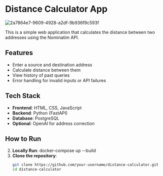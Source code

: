 
# Distance Calculator App
![2a7864e7-9609-4928-a2df-9b936f9c593f](https://github.com/user-attachments/assets/f87f02e6-e623-44b8-b554-0e4a6e177ab1)


This is a simple web application that calculates the distance between two addresses using the Nominatim API.

## Features

- Enter a source and destination address
- Calculate distance between them
- View history of past queries
- Error handling for invalid inputs or API failures

## Tech Stack

- **Frontend**: HTML, CSS, JavaScript
- **Backend**: Python (FastAPI)
- **Database**: PostgreSQL
- **Optional**: OpenAI for address correction

## How to Run
2. **Locally Run**:
   docker-compose up --build
2. **Clone the repository**:
   ```bash
   git clone https://github.com/your-username/distance-calculator.git
   cd distance-calculator

   
